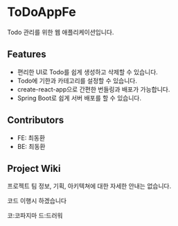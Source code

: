 # ToDoAppFe

Todo 관리를 위한 웹 애플리케이션입니다.

## Features

- 편리한 UI로 Todo를 쉽게 생성하고 삭제할 수 있습니다.
- Todo에 기한과 카테고리를 설정할 수 있습니다.
- create-react-app으로 간편한 번들링과 배포가 가능합니다.
- Spring Boot로 쉽게 서버 배포를 할 수 있습니다.

## Contributors

- FE: 최동환
- BE: 최동환

## Project Wiki

프로젝트 팀 정보, 기획, 아키텍쳐에 대한 자세한 안내는 없습니다.

코드 이행시 하겠습니다

코:코파지마
드:드러워
